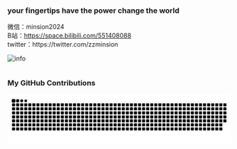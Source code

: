 ### your fingertips have the power change the world
<div>微信：minsion2024</div>
<div>B站：<a href="https://space.bilibili.com/551408088" target="_blank">https://space.bilibili.com/551408088</a></div>
<div style="margin-bottom: 10px">twitter：https://twitter.com/zzminsion</div>


![info](https://github-readme-stats.vercel.app/api?username=minsion&show_icons=true&count_private=true&hide=prs&theme=default_repocard)
<div style="display: flex">
<!--   <img style="height: 150px;" src="https://github-readme-stats.vercel.app/api/top-langs/?username=minsion&hide_title=true&hide_border=true&layout=compact&bg_color=0,73FA79,73FDFF,D783FF&theme=graywhite&locale=cn" /> -->
</div>

### My GitHub Contributions

![](https://raw.githubusercontent.com/minsion/minsion/main/assets/github-contribution-grid-snake.svg)
